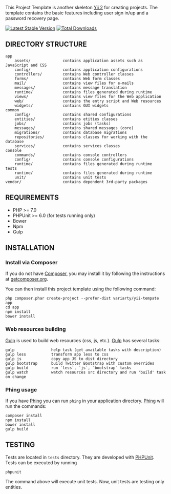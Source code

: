 This Project Template is another skeleton [Yii 2](http://www.yiiframework.com/) for creating projects.
The template contains the basic features including user sign in/up and a password recovery page.

[![Latest Stable Version](https://poser.pugx.org/variarty/yii-template/v/stable)](https://packagist.org/packages/variarty/yii-template)
[![Total Downloads](https://poser.pugx.org/variarty/yii-template/downloads)](https://packagist.org/packages/variarty/yii-template)

DIRECTORY STRUCTURE
-------------------

```
app
    assets/              contains application assets such as JavaScript and CSS
    config/              contains application configurations
    controllers/         contains Web controller classes
    forms/               contains Web form classes
    mail/                contains view files for e-mails
    messages/            contains message translation
    runtime/             contains files generated during runtime
    views/               contains view files for the Web application
    web/                 contains the entry script and Web resources
    widgets/             contains GUI widgets
common
    config/              contains shared configurations
    entities/            contains etities classes
    jobs/                contains jobs (tasks)
    messages/            contains shared messages (core)
    migrations/          contains database migrations
    repositories/        contains classes for working with the database
    services/            contains services classes
console
    commands/            contains console controllers
    config/              contains console configurations
    runtime/             contains files generated during runtime
tests
    runtime/             contains files generated during runtime
    unit/                contains unit tests
vendor/                  contains dependent 3rd-party packages
```

REQUIREMENTS
------------
* PHP >= 7.0
* PHPUnit >= 6.0 (for tests running only)
* Bower
* Npm
* Gulp

INSTALLATION
------------

### Install via Composer

If you do not have [Composer](http://getcomposer.org/), you may install it by following the instructions
at [getcomposer.org](http://getcomposer.org/doc/00-intro.md#installation-nix).

You can then install this project template using the following command:

~~~
php composer.phar create-project --prefer-dist variarty/yii-tempate app
cd app
npm install
bower install
~~~

### Web resources building

[Gulp](https://gulpjs.com/) is used to build web resources (css, js, etc.). [Gulp](https://gulpjs.com/) has several tasks:

```
gulp                help task (get available tasks with description)
gulp less           transform app less to css
gulp js             copy app JS to dist directory
gulp bootstrap      build Twitter Bootstrap with custom overrides
gulp build          run `less`, `js`, `bootstrap` tasks
gulp watch          watch resources src directory and run 'build' task on change
```

### Phing usage

If you have [Phing](https://www.phing.info/) you can run `phing` in your application directory. [Phing](https://www.phing.info/) will run the commands:

~~~
composer install
npm install
bower install
gulp build
~~~

TESTING
-------

Tests are located in `tests` directory. They are developed with [PHPUnit](https://phpunit.de). Tests can be executed by running

```
phpunit
```

The command above will execute unit tests. Now, unit tests are testing only entities.
